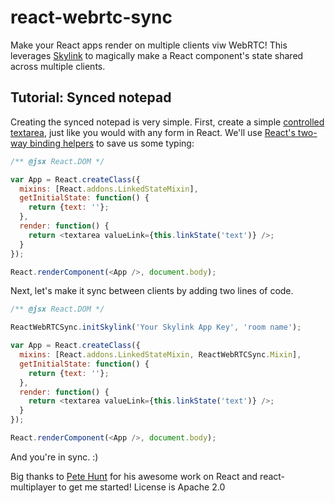 # react-webrtc-sync

Make your React apps render on multiple clients viw WebRTC! This leverages [Skylink](http://skylink.io) to magically make a React component's state shared across multiple clients.

## Tutorial: Synced notepad

Creating the synced notepad is very simple. First, create a simple [controlled textarea](http://facebook.github.io/react/docs/forms.html), just like you would with any form in React. We'll use [React's two-way binding helpers](http://facebook.github.io/react/docs/two-way-binding-helpers.html) to save us some typing:

```javascript
/** @jsx React.DOM */

var App = React.createClass({
  mixins: [React.addons.LinkedStateMixin],
  getInitialState: function() {
    return {text: ''};
  },
  render: function() {
    return <textarea valueLink={this.linkState('text')} />;
  }
});

React.renderComponent(<App />, document.body);
```

Next, let's make it sync between clients by adding two lines of code.

```javascript
/** @jsx React.DOM */

ReactWebRTCSync.initSkylink('Your Skylink App Key', 'room name');

var App = React.createClass({
  mixins: [React.addons.LinkedStateMixin, ReactWebRTCSync.Mixin],
  getInitialState: function() {
    return {text: ''};
  },
  render: function() {
    return <textarea valueLink={this.linkState('text')} />;
  }
});

React.renderComponent(<App />, document.body);
```

And you're in sync. :)


Big thanks to [Pete Hunt](https://github.com/petehunt/react-multiplayer) for his awesome work on React and react-multiplayer to get me started!
License is Apache 2.0
